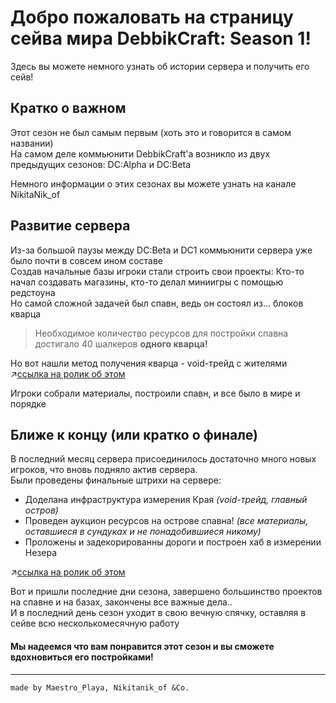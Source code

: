 # Добро пожаловать на страницу сейва мира DebbikCraft: Season 1!

Здесь вы можете немного узнать об истории сервера и получить его сейв!

## Кратко о важном

Этот сезон не был самым первым (хоть это и говорится в самом названии)  
На самом деле коммьюнити DebbikCraft'a возникло из двух предыдущих сезонов: DC:Alpha и DC:Beta

Немного информации о этих сезонах вы можете узнать на канале NikitaNik_of

## Развитие сервера

Из-за большой паузы между DC:Beta и DC1 коммьюнити сервера уже было почти в совсем ином составе  
Создав начальные базы игроки стали строить свои проекты: Кто-то начал создавать магазины, кто-то делал миниигры с помощью редстоуна  
Но самой сложной задачей был спавн, ведь он состоял из... блоков кварца  

> Необходимое количество ресурсов для постройки спавна достигало 40 шалкеров **одного кварца!**  

Но вот нашли метод получения кварца - void-трейд с жителями
↗<u>[ссылка на ролик об этом](https://youtu.be/W6oq4gqBZ_E?si=qdDYV6xHyUrzc4dL&t=351)</u>

Игроки собрали материалы, построили спавн, и все было в мире и порядке

## Ближе к концу (или кратко о финале)

В последний месяц сервера присоединилось достаточно много новых игроков, что вновь подняло актив сервера.  
Были проведены финальные штрихи на сервере:
- Доделана инфраструктура измерения Края *(void-трейд, главный остров)*
- Проведен аукцион ресурсов на острове спавна! *(все материалы, оставшиеся в сундуках и не понадобившиеся никому)*
- Проложены и задекорированны дороги и построен хаб в измерении Незера
  
↗<u>[ссылка на ролик об этом](https://www.youtube.com/watch?v=rTJu5WN-1IQ)</u>
 
Вот и пришли последние дни сезона, завершено большинство проектов на спавне и на базах, закончены все важные дела..  
И в последний день сезон уходит в свою вечную спячку, оставляя в сейве всю несколькомесячную работу



#### Мы надеемся что вам понравится этот сезон и вы сможете вдохновиться его постройками!

-----------------------------------------
`made by Maestro_Playa, Nikitanik_of &Co.`